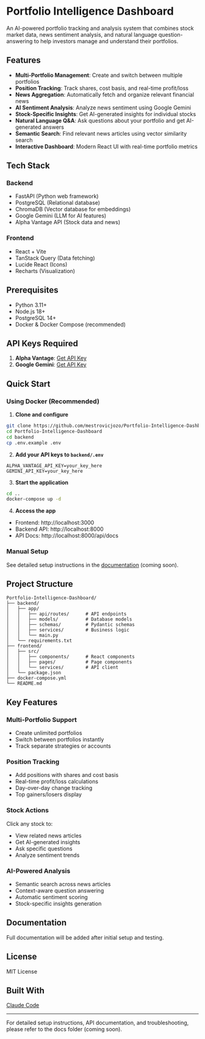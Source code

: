 # Portfolio Intelligence Dashboard

An AI-powered portfolio tracking and analysis system that combines stock market data, news sentiment analysis, and natural language question-answering to help investors manage and understand their portfolios.

## Features

- **Multi-Portfolio Management**: Create and switch between multiple portfolios
- **Position Tracking**: Track shares, cost basis, and real-time profit/loss
- **News Aggregation**: Automatically fetch and organize relevant financial news
- **AI Sentiment Analysis**: Analyze news sentiment using Google Gemini
- **Stock-Specific Insights**: Get AI-generated insights for individual stocks
- **Natural Language Q&A**: Ask questions about your portfolio and get AI-generated answers
- **Semantic Search**: Find relevant news articles using vector similarity search
- **Interactive Dashboard**: Modern React UI with real-time portfolio metrics

## Tech Stack

### Backend
- FastAPI (Python web framework)
- PostgreSQL (Relational database)
- ChromaDB (Vector database for embeddings)
- Google Gemini (LLM for AI features)
- Alpha Vantage API (Stock data and news)

### Frontend
- React + Vite
- TanStack Query (Data fetching)
- Lucide React (Icons)
- Recharts (Visualization)

## Prerequisites

- Python 3.11+
- Node.js 18+
- PostgreSQL 14+
- Docker & Docker Compose (recommended)

## API Keys Required

1. **Alpha Vantage**: [Get API Key](https://www.alphavantage.co/support/#api-key)
2. **Google Gemini**: [Get API Key](https://makersuite.google.com/app/apikey)

## Quick Start

### Using Docker (Recommended)

1. **Clone and configure**
```bash
git clone https://github.com/mestrovicjozo/Portfolio-Intelligence-Dashboard.git
cd Portfolio-Intelligence-Dashboard
cd backend
cp .env.example .env
```

2. **Add your API keys to `backend/.env`**
```env
ALPHA_VANTAGE_API_KEY=your_key_here
GEMINI_API_KEY=your_key_here
```

3. **Start the application**
```bash
cd ..
docker-compose up -d
```

4. **Access the app**
- Frontend: http://localhost:3000
- Backend API: http://localhost:8000
- API Docs: http://localhost:8000/api/docs

### Manual Setup

See detailed setup instructions in the [documentation](docs/SETUP.md) (coming soon).

## Project Structure

```
Portfolio-Intelligence-Dashboard/
├── backend/
│   ├── app/
│   │   ├── api/routes/      # API endpoints
│   │   ├── models/          # Database models
│   │   ├── schemas/         # Pydantic schemas
│   │   ├── services/        # Business logic
│   │   └── main.py
│   └── requirements.txt
├── frontend/
│   ├── src/
│   │   ├── components/      # React components
│   │   ├── pages/           # Page components
│   │   └── services/        # API client
│   └── package.json
├── docker-compose.yml
└── README.md
```

## Key Features

### Multi-Portfolio Support
- Create unlimited portfolios
- Switch between portfolios instantly
- Track separate strategies or accounts

### Position Tracking
- Add positions with shares and cost basis
- Real-time profit/loss calculations
- Day-over-day change tracking
- Top gainers/losers display

### Stock Actions
Click any stock to:
- View related news articles
- Get AI-generated insights
- Ask specific questions
- Analyze sentiment trends

### AI-Powered Analysis
- Semantic search across news articles
- Context-aware question answering
- Automatic sentiment scoring
- Stock-specific insights generation

## Documentation

Full documentation will be added after initial setup and testing.

## License

MIT License

## Built With

[Claude Code](https://claude.com/claude-code)

---

For detailed setup instructions, API documentation, and troubleshooting, please refer to the docs folder (coming soon).
